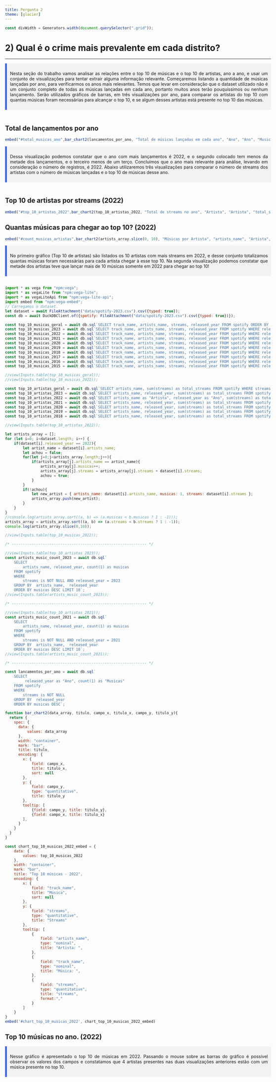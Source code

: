 ```yaml
---
title: Pergunta 2
theme: [glacier]
---
```

<style> body, div, p, li, ol, h1 { max-width: none; } </style>

```js
const divWidth = Generators.width(document.querySelector(".grid"));
```

<h1> 2) Qual é o crime mais prevalente em cada distrito?</h1>
<hr>

<div style="background-color: #f2f2f2; border-left: 6px solid royalblue; padding: 10px;">
    <p style="text-align: justify;">
        Nesta seção do trabalho vamos analisar as relações entre o top 10 de músicas e o top 10 de artistas, ano a ano, e usar um conjunto de visualizações para tentar extrair alguma informação relevante. Começaremos listando a quantidade de músicas lançadas por ano, para verificarmos os anos mais relevantes. Temos que levar em consideração que o dataset utilizado não é um conjunto completo de todas as músicas lançadas em cada ano, portanto muitos anos terão pouquíssimos ou nenhum lançamento. Serão utilizados gráficos de barras, em três visualizações por ano, para comparar os artistas do top 10 com quantas músicas foram necessárias para alcançar o top 10, e se algum desses artistas está presente no top 10 das músicas.
    </p>
</div>
<br>

## Total de lançamentos por ano

<div class="grid grid-cols-1">
  <div class="card" id="total_musicas_ano">  
      <span style="font-size: 80%;"></span>  

```js
embed("#total_musicas_ano",bar_chart2(lancamentos_por_ano, "Total de músicas lançadas em cada ano", "Ano", "Ano", "Musicas", "Total de lançamentos").spec)
```

  </div>  
</div>
<div style="background-color: #f2f2f2; border-left: 6px solid royalblue; padding: 10px;">
    <p style="text-align: justify;">   
        Dessa visualização podemos constatar que o ano com  mais lançamentos é 2022, e o segundo colocado tem menos da metade dos lançamentos, e o terceiro menos de um terço. Concluímos que o ano mais relevante para análise, levando em consideração o número de registros,  é 2022. Abaixo utilizaremos três visualizações para comparar o número de streams dos artistas com o número de músicas lançadas e o top 10 de músicas desse ano.
    </p>
</div>
<br>

## Top 10 de artistas por streams (2022)
<div class="grid grid-cols-1">
  <div class="card" id="top_10_artistas_2022">  
      <span style="font-size: 80%;"></span>  


```js
embed("#top_10_artistas_2022",bar_chart2(top_10_artistas_2022, "Total de streams no ano", "Artista", "Artista", "total_streams", "Total de streams").spec)
```

  </div>  
</div>

## Quantas músicas para chegar ao top 10? (2022)

<div class="grid grid-cols-1">
  <div class="card" id="count_musicas_artistas">  
      <span style="font-size: 80%;"></span>  

```js
embed("#count_musicas_artistas",bar_chart2(artists_array.slice(0, 10), "Músicas por Artista", "artists_name", "Artista", "musicas", "Total de músicas").spec)
```

  </div>  
</div>

<div style="background-color: #f2f2f2; border-left: 6px solid royalblue; padding: 10px;">
    <p style="text-align: justify;">   
        No primeiro gráfico (Top 10 de artistas) são listados os 10 artistas com mais streams em 2022, e desse conjunto totalizamos quantas músicas foram necessárias para cada artista chegar à esse top 10. Na segunda visualização podemos constatar que metade dos artistas teve que lançar mais de 10 músicas somente em 2022 para chegar ao top 10!
    </p>
</div>
<br>




```js
import * as vega from "npm:vega";
import * as vegaLite from "npm:vega-lite";
import * as vegaLiteApi from "npm:vega-lite-api";
import embed from "npm:vega-embed";
// Carregamos o dataset.
let dataset = await FileAttachment("data/spotify-2023.csv").csv({typed: true});
const db = await DuckDBClient.of({spotify: FileAttachment("data/spotify-2023.csv").csv({typed: true})});

const top_10_musicas_geral = await db.sql`SELECT track_name, artists_name, streams, released_year FROM spotify ORDER BY streams DESC LIMIT 10`;
const top_10_musicas_2023 = await db.sql`SELECT track_name, artists_name, streams, released_year FROM spotify WHERE released_year = '2023' ORDER BY streams DESC LIMIT 10`;
const top_10_musicas_2022 = await db.sql`SELECT track_name, artists_name, streams, released_year FROM spotify WHERE released_year = '2022' ORDER BY streams DESC LIMIT 10`;
const top_10_musicas_2021 = await db.sql`SELECT track_name, artists_name, streams, released_year FROM spotify WHERE released_year = '2021' ORDER BY streams DESC LIMIT 10`;
const top_10_musicas_2020 = await db.sql`SELECT track_name, artists_name, streams, released_year FROM spotify WHERE released_year = '2020' ORDER BY streams DESC LIMIT 10`;
const top_10_musicas_2019 = await db.sql`SELECT track_name, artists_name, streams, released_year FROM spotify WHERE released_year = '2019' ORDER BY streams DESC LIMIT 10`;
const top_10_musicas_2018 = await db.sql`SELECT track_name, artists_name, streams, released_year FROM spotify WHERE released_year = '2018' ORDER BY streams DESC LIMIT 10`;
const top_10_musicas_2017 = await db.sql`SELECT track_name, artists_name, streams, released_year FROM spotify WHERE released_year = '2017' ORDER BY streams DESC LIMIT 10`;
const top_10_musicas_2016 = await db.sql`SELECT track_name, artists_name, streams, released_year FROM spotify WHERE released_year = '2016' ORDER BY streams DESC LIMIT 10`;
const top_10_musicas_2015 = await db.sql`SELECT track_name, artists_name, streams, released_year FROM spotify WHERE released_year = '2015' ORDER BY streams DESC LIMIT 10`;

//view(Inputs.table(top_10_musicas_geral));
//view(Inputs.table(top_10_musicas_2022));

const top_10_artistas_geral = await db.sql`SELECT artists_name, sum(streams) as total_streams FROM spotify WHERE streams is NOT NULL GROUP BY artists_name ORDER BY total_streams DESC LIMIT 10`;
const top_10_artistas_2023 = await db.sql`SELECT artists_name, released_year, sum(streams) as total_streams FROM spotify WHERE streams is NOT NULL AND released_year = '2023' GROUP BY artists_name, released_year ORDER BY total_streams DESC LIMIT 10`;
const top_10_artistas_2022 = await db.sql`SELECT artists_name as "Artista", released_year as "Ano", sum(streams) as total_streams FROM spotify WHERE streams is NOT NULL AND released_year = '2022' GROUP BY artists_name, released_year ORDER BY total_streams DESC LIMIT 10`;
const top_10_artistas_2021 = await db.sql`SELECT artists_name, released_year, sum(streams) as total_streams FROM spotify WHERE streams is NOT NULL AND released_year = '2021' GROUP BY artists_name, released_year ORDER BY total_streams DESC LIMIT 10`;
const top_10_artistas_2020 = await db.sql`SELECT artists_name, released_year, sum(streams) as total_streams FROM spotify WHERE streams is NOT NULL AND released_year = '2020' GROUP BY artists_name, released_year ORDER BY total_streams DESC LIMIT 10`;
const top_10_artistas_2019 = await db.sql`SELECT artists_name, released_year, sum(streams) as total_streams FROM spotify WHERE streams is NOT NULL AND released_year = '2019' GROUP BY artists_name, released_year ORDER BY total_streams DESC LIMIT 10`;
const top_10_artistas_2018 = await db.sql`SELECT artists_name, released_year, sum(streams) as total_streams FROM spotify WHERE streams is NOT NULL AND released_year = '2018' GROUP BY artists_name, released_year ORDER BY total_streams DESC LIMIT 10`;

//view(Inputs.table(top_10_artistas_2022));

let artists_array = [];
for (let i=0; i<dataset.length; i++) {
    if(dataset[i].released_year == 2022){
        let artist_name = dataset[i].artists_name;
        let achou = false;
        for(let j=0;j<artists_array.length;j++){
            if(artists_array[j].artists_name == artist_name){
                artists_array[j].musicas++;
                artists_array[j].streams = artists_array[j].streams + dataset[i].streams;
                achou = true;
            }
        }
        if(!achou){
            let new_artist = { artists_name: dataset[i].artists_name, musicas: 1, streams: dataset[i].streams };
            artists_array.push(new_artist);
        }
    }    
}
//console.log(artists_array.sort((a, b) => (a.musicas < b.musicas ? 1 : -1)));
artists_array = artists_array.sort((a, b) => (a.streams < b.streams ? 1 : -1));
console.log(artists_array.slice(0,10));

//view(Inputs.table(top_10_musicas_2022));

/* ------------------------------------------------------------- */

//view(Inputs.table(top_10_artistas_2023));
const artists_music_count_2023 = await db.sql`
    SELECT 
        artists_name, released_year, count(1) as musicas 
    FROM spotify 
    WHERE 
        streams is NOT NULL AND released_year = 2023
    GROUP BY  artists_name,  released_year
    ORDER BY musicas DESC LIMIT 10`;
//view(Inputs.table(artists_music_count_2023));

/* ------------------------------------------------------------- */

//view(Inputs.table(top_10_artistas_2021));
const artists_music_count_2021 = await db.sql`
    SELECT 
        artists_name, released_year, count(1) as musicas 
    FROM spotify 
    WHERE 
        streams is NOT NULL AND released_year = 2021
    GROUP BY  artists_name,  released_year
    ORDER BY musicas DESC LIMIT 10`;
//view(Inputs.table(artists_music_count_2021));

/* ------------------------------------------------------------- */

const lancamentos_por_ano = await db.sql`
    SELECT 
         released_year as "Ano", count(1) as "Musicas" 
    FROM spotify 
    WHERE 
        streams is NOT NULL 
    GROUP BY  released_year
    ORDER BY musicas DESC`;

function bar_chart2(data_array, titulo, campo_x, titulo_x, campo_y, titulo_y){
  return {
    spec: {
      data: {
          values: data_array
      },
      width: "container",
      mark: "bar",
      title: titulo,
      encoding: {
        x: {
            field: campo_x,
            title: titulo_x,
            sort: null
        },
        y: {
            field: campo_y,
            type: "quantitative",
            title: titulo_y
        },
        tooltip: [
            {field: campo_y, title: titulo_y},
            {field: campo_x, title: titulo_x}
        ],                   
      }
    }
  }
}

const chart_top_10_musicas_2022_embed = {
    data: {
        values: top_10_musicas_2022
    },
    width: "container",
    mark: "bar",
    title: "Top 10 músicas - 2022",
    encoding: {
        x: {
            field: "track_name",
            title: "Música",
            sort: null
        },
        y: {
            field: "streams",
            type: "quantitative",
            title: "Streams"
        },
        tooltip: [
            {
                field: "artists_name", 
                type: "nominal", 
                title: "Artista: ",
            },
            {
                field: "track_name", 
                type: "nominal", 
                title: "Música: ",
            },
            {
                field: "streams",
                type: "quantitative",                
                title: "streams",
                format:","
            }
        ]                
    }
}
embed('#chart_top_10_musicas_2022', chart_top_10_musicas_2022_embed)

```

## Top 10 músicas no ano. (2022)

<div class="grid grid-cols-1">
  <div class="card" id="chart_top_10_musicas_2022"></div>  
</div>
<div style="background-color: #f2f2f2; border-left: 6px solid royalblue; padding: 10px;">
    <p style="text-align: justify;">   
        Nesse gráfico é apresentado o top 10 de músicas em 2022. Passando o mouse sobre as barras do gráfico é possível observar os valores dos campos e constatamos que 4 artistas presentes nas duas visualizações anteriores estão com um música presente no top 10.
    </p>
</div>
<br>
